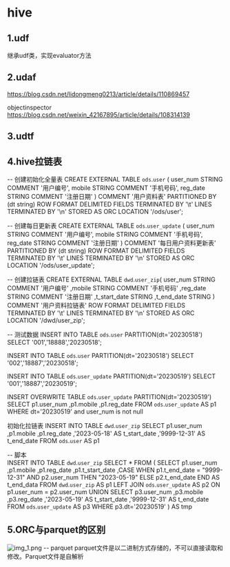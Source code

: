 # hive

## 1.udf
继承udf类，实现evaluator方法

## 2.udaf
https://blog.csdn.net/lidongmeng0213/article/details/110869457

objectinspector <br>
https://blog.csdn.net/weixin_42167895/article/details/108314139

## 3.udtf


## 4.hive拉链表
-- 创建初始化全量表
CREATE EXTERNAL TABLE `ods`.`user` (
user_num STRING COMMENT '用户编号',
mobile STRING COMMENT '手机号码',
reg_date STRING COMMENT '注册日期'
)
COMMENT '用户资料表'
PARTITIONED BY (dt string)
ROW FORMAT DELIMITED FIELDS TERMINATED BY '\t' LINES TERMINATED BY '\n'
STORED AS ORC
LOCATION '/ods/user';

-- 创建每日更新表
CREATE EXTERNAL TABLE `ods`.`user_update` (
user_num STRING COMMENT '用户编号',
mobile STRING COMMENT '手机号码',
reg_date STRING COMMENT '注册日期'
)
COMMENT '每日用户资料更新表'
PARTITIONED BY (dt string)
ROW FORMAT DELIMITED FIELDS TERMINATED BY '\t' LINES TERMINATED BY '\n'
STORED AS ORC
LOCATION '/ods/user_update';

-- 创建拉链表
CREATE EXTERNAL TABLE `dwd`.`user_zip`(
user_num STRING COMMENT '用户编号'
,mobile STRING COMMENT '手机号码'
,reg_date STRING COMMENT '注册日期'
,t_start_date STRING
,t_end_date STRING
) COMMENT '用户资料拉链表'
ROW FORMAT DELIMITED FIELDS TERMINATED BY '\t' LINES TERMINATED BY '\n'
STORED AS ORC
LOCATION '/dwd/user_zip';

-- 测试数据
INSERT INTO TABLE `ods`.`user` PARTITION(dt='20230518')
SELECT '001','18888','20230518';

INSERT INTO TABLE `ods`.`user` PARTITION(dt='20230518')
SELECT '002','18887','20230518';

INSERT INTO TABLE `ods`.`user_update` PARTITION(dt='20230519')
SELECT '001','18887','20230519';

INSERT OVERWRITE TABLE `ods`.`user_update` PARTITION(dt='20230519')
SELECT p1.user_num
,p1.mobile
,p1.reg_date
FROM `ods`.`user_update` AS  p1
WHERE dt='20230519' and user_num is not null

初始化拉链表
INSERT INTO TABLE `dwd`.`user_zip`
SELECT p1.user_num
,p1.mobile
,p1.reg_date
,'2023-05-18' AS t_start_date
,'9999-12-31' AS t_end_date
FROM `ods`.`user` AS p1






-- 脚本 <br>
INSERT INTO TABLE `dwd`.`user_zip`
SELECT *
FROM (
SELECT p1.user_num
,p1.mobile
,p1.reg_date
,p1.t_start_date
,CASE
WHEN p1.t_end_date = "9999-12-31" AND p2.user_num THEN "2023-05-19"
ELSE p2.t_end_date
END AS t_end_data
FROM `dwd`.`user_zip` AS p1
LEFT JOIN `ods`.`user_update` AS p2
ON p1.user_num = p2.user_num
UNION
SELECT p3.user_num
,p3.mobile
,p3.reg_date
,'2023-05-19' AS t_start_date
,'9999-12-31' AS t_end_date
FROM `ods`.`user_update` AS p3
WHERE p3.dt='20230519'
) AS tmp


## 5.ORC与parquet的区别
![img_1.png](img_1.png)
-- parquet
parquet文件是以二进制方式存储的，不可以直接读取和修改。Parquet文件是自解析
